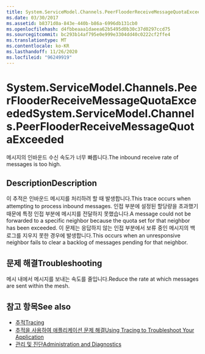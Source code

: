 ```yaml
---
title: System.ServiceModel.Channels.PeerFlooderReceiveMessageQuotaExceeded
ms.date: 03/30/2017
ms.assetid: b8371d0a-843e-440b-b86a-6996db131cb0
ms.openlocfilehash: d4fbbeaaa1daeea62b5495d0b30c37d0297ccd75
ms.sourcegitcommit: bc293b14af795e0e999e3304dd40c0222cf2ffe4
ms.translationtype: MT
ms.contentlocale: ko-KR
ms.lasthandoff: 11/26/2020
ms.locfileid: "96249919"
---
```

# <a name="systemservicemodelchannelspeerflooderreceivemessagequotaexceeded"></a><span data-ttu-id="10b32-102">System.ServiceModel.Channels.PeerFlooderReceiveMessageQuotaExceeded</span><span class="sxs-lookup"><span data-stu-id="10b32-102">System.ServiceModel.Channels.PeerFlooderReceiveMessageQuotaExceeded</span></span>

<span data-ttu-id="10b32-103">메시지의 인바운드 수신 속도가 너무 빠릅니다.</span><span class="sxs-lookup"><span data-stu-id="10b32-103">The inbound receive rate of messages is too high.</span></span>  
  
## <a name="description"></a><span data-ttu-id="10b32-104">Description</span><span class="sxs-lookup"><span data-stu-id="10b32-104">Description</span></span>  

 <span data-ttu-id="10b32-105">이 추적은 인바운드 메시지를 처리하려 할 때 발생합니다.</span><span class="sxs-lookup"><span data-stu-id="10b32-105">This trace occurs when attempting to process inbound messages.</span></span> <span data-ttu-id="10b32-106">인접 부분에 설정된 할당량을 초과했기 때문에 특정 인접 부분에 메시지를 전달하지 못했습니다.</span><span class="sxs-lookup"><span data-stu-id="10b32-106">A message could not be forwarded to a specific neighbor because the quota set for that neighbor has been exceeded.</span></span> <span data-ttu-id="10b32-107">이 문제는 응답하지 않는 인접 부분에서 보류 중인 메시지의 백로그를 지우지 못한 경우에 발생합니다.</span><span class="sxs-lookup"><span data-stu-id="10b32-107">This occurs when an unresponsive neighbor fails to clear a backlog of messages pending for that neighbor.</span></span>  
  
## <a name="troubleshooting"></a><span data-ttu-id="10b32-108">문제 해결</span><span class="sxs-lookup"><span data-stu-id="10b32-108">Troubleshooting</span></span>  

 <span data-ttu-id="10b32-109">메시 내에서 메시지를 보내는 속도를 줄입니다.</span><span class="sxs-lookup"><span data-stu-id="10b32-109">Reduce the rate at which messages are sent within the mesh.</span></span>  
  
## <a name="see-also"></a><span data-ttu-id="10b32-110">참고 항목</span><span class="sxs-lookup"><span data-stu-id="10b32-110">See also</span></span>

- [<span data-ttu-id="10b32-111">추적</span><span class="sxs-lookup"><span data-stu-id="10b32-111">Tracing</span></span>](index.md)
- [<span data-ttu-id="10b32-112">추적을 사용하여 애플리케이션 문제 해결</span><span class="sxs-lookup"><span data-stu-id="10b32-112">Using Tracing to Troubleshoot Your Application</span></span>](using-tracing-to-troubleshoot-your-application.md)
- [<span data-ttu-id="10b32-113">관리 및 진단</span><span class="sxs-lookup"><span data-stu-id="10b32-113">Administration and Diagnostics</span></span>](../index.md)
